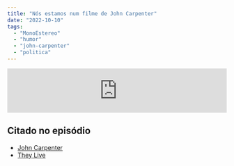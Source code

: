 ```yaml
---
title: "Nós estamos num filme de John Carpenter"
date: "2022-10-10"
tags: 
  - "MonoEstereo"
  - "humor"
  - "john-carpenter"
  - "politica"
---
```


<iframe src="https://anchor.fm/monoestereo/embed/episodes/Ns-estamos-num-filme-de-John-Carpenter-e1p20qd" height="102px" width="100%" frameborder="0" scrolling="no"></iframe>

## Citado no episódio

- [John Carpenter](https://en.wikipedia.org/wiki/John_Carpenter)
- [They Live](https://www.youtube.com/watch?v=KpTlUhvD7Qc)
